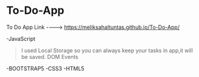 # To-Do-App
To Do App Link ----> https://meliksahaltuntas.github.io/To-Do-App/

-JavaScript
 >I used Local Storage so you can always keep your tasks in app,it will be saved.
 >DOM
 >Events
 
-BOOTSTRAP5
-CSS3 
-HTML5


